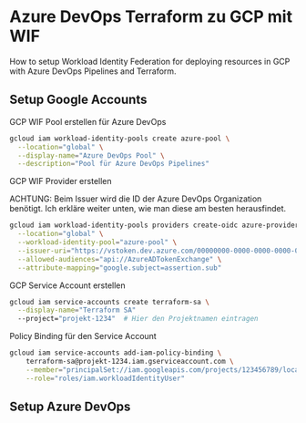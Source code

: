 # Azure DevOps Terraform zu GCP mit WIF

How to setup Workload Identity Federation for deploying resources in GCP with Azure DevOps Pipelines and Terraform.

## Setup Google Accounts

GCP WIF Pool erstellen für Azure DevOps

```bash
gcloud iam workload-identity-pools create azure-pool \
  --location="global" \
  --display-name="Azure DevOps Pool" \
  --description="Pool für Azure DevOps Pipelines"
```

GCP WIF Provider erstellen

ACHTUNG: Beim Issuer wird die ID der Azure DevOps Organization benötigt. Ich erkläre weiter unten, wie man diese am besten herausfindet.

```bash
gcloud iam workload-identity-pools providers create-oidc azure-provider \
  --location="global" \
  --workload-identity-pool="azure-pool" \
  --issuer-uri="https://vstoken.dev.azure.com/00000000-0000-0000-0000-000000000000" \
  --allowed-audiences="api://AzureADTokenExchange" \
  --attribute-mapping="google.subject=assertion.sub"
```

GCP Service Account erstellen

```bash
gcloud iam service-accounts create terraform-sa \
  --display-name="Terraform SA"
  --project="projekt-1234"  # Hier den Projektnamen eintragen
```

Policy Binding für den Service Account

```bash
gcloud iam service-accounts add-iam-policy-binding \
    terraform-sa@projekt-1234.iam.gserviceaccount.com \
    --member="principalSet://iam.googleapis.com/projects/123456789/locations/global/workloadIdentityPools/azure-pool/attribute.subject/sc://<ado-org-name>/<ado-projekt-name>/<ado-serviceconnection>" \
    --role="roles/iam.workloadIdentityUser"
```

## Setup Azure DevOps


